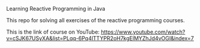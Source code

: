 Learning Reactive Programming in Java

This repo for solving all exercises of the reactive programming courses. 

This is the link of course on YouTube:
https://www.youtube.com/watch?v=cSJK67USyXA&list=PLqq-6Pq4lTTYPR2oH7kgElMYZhJd4vOGI&index=7
